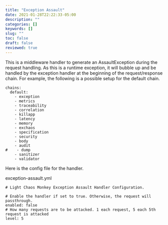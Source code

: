 ```yaml
---
title: "Exception Assault"
date: 2021-01-28T22:22:33-05:00
description: ""
categories: []
keywords: []
slug: ""
toc: false
draft: false
reviewed: true
---
```


This is a middleware handler to generate an AssaultException during the request handling. As this is a runtime exception, it will bubble up and be handled by the exception handler at the beginning of the request/response chain. For example, the following is a possible setup for the default chain.


```
chains:
  default:
    - exception
    - metrics
    - traceability
    - correlation
    - killapp
    - latency
    - memory
    - exchaos
    - specification
    - security
    - body
    - audit
#    - dump
    - sanitizer
    - validator

```

Here is the config file for the handler.

exception-assault.yml

```
# Light Chaos Monkey Exception Assault Handler Configuration.

# Enable the handler if set to true. Otherwise, the request will passthrough.
enabled: false
# How many requests are to be attacked. 1 each request, 5 each 5th request is attacked
level: 5

```


